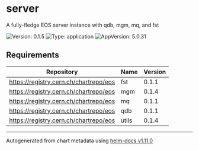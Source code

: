 
# server

A fully-fledge EOS server instance with qdb, mgm, mq, and fst

![Version: 0.1.5](https://img.shields.io/badge/Version-0.1.5-informational?style=flat-square) ![Type: application](https://img.shields.io/badge/Type-application-informational?style=flat-square) ![AppVersion: 5.0.31](https://img.shields.io/badge/AppVersion-5.0.31-informational?style=flat-square)

## Requirements

| Repository | Name | Version |
|------------|------|---------|
| https://registry.cern.ch/chartrepo/eos | fst | 0.1.1 |
| https://registry.cern.ch/chartrepo/eos | mgm | 0.1.4 |
| https://registry.cern.ch/chartrepo/eos | mq | 0.1.1 |
| https://registry.cern.ch/chartrepo/eos | qdb | 0.1.1 |
| https://registry.cern.ch/chartrepo/eos | utils | 0.1.4 |

----------------------------------------------
Autogenerated from chart metadata using [helm-docs v1.11.0](https://github.com/norwoodj/helm-docs/releases/v1.11.0)
